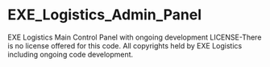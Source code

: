 # EXE_Logistics_Admin_Panel
EXE Logistics Main Control Panel with ongoing development
LICENSE-There is no license offered for this code. All copyrights held by EXE Logistics including ongoing code development. 
